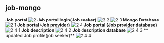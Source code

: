 ## job-mongo

 **Job portal**
 ![2](https://user-images.githubusercontent.com/72274851/149296779-fc8939bc-bb1e-49e8-8274-b0e919710280.jpg)
 **Job portal login(Job seeker)**
 ![2 2](https://user-images.githubusercontent.com/72274851/149296897-89d96934-f8fb-4342-a7bc-a09b0f23757c.jpg)
![2 3](https://user-images.githubusercontent.com/72274851/149296907-96336dd0-54a9-4f1a-b0cf-4049cb9d2a7e.jpg)
**Mongo Database** 
![2 1](https://user-images.githubusercontent.com/72274851/149296915-2aa21df9-10bb-4fe1-be30-76b905ca38bc.jpg)
**Job portal (Job provider)**
![2 4](https://user-images.githubusercontent.com/72274851/149297242-c19590b7-d354-4cff-8c16-865362a6b7e2.jpg)
**Job portal (Job provider database)**
![2 4 1](https://user-images.githubusercontent.com/72274851/149297393-9518432d-64c9-4ea4-a43e-0c8f00160fd8.jpg)
**Job description**
![2 4 2](https://user-images.githubusercontent.com/72274851/149297447-70ff5582-f374-43d7-961c-74409708d0dc.jpg)
**Job description database**
![2 4 3](https://user-images.githubusercontent.com/72274851/149297552-3c445fc4-93ae-4197-a934-9464c36973cc.jpg)
** updated Job profile(job seeker)**
![2 4 4](https://user-images.githubusercontent.com/72274851/149297698-7bacafb3-2160-4838-b26f-6f832def6688.jpg)
